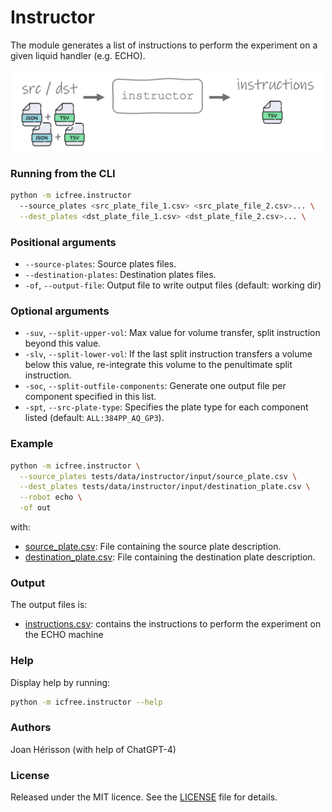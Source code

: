 
# Instructor
The module generates a list of instructions to perform the experiment on a given liquid handler (e.g. ECHO).

<!-- resize and center image -->
<p align="center">
<img src="/img/instructor.png" width="500">
</p>

### Running from the CLI
~~~bash
python -m icfree.instructor 
  --source_plates <src_plate_file_1.csv> <src_plate_file_2.csv>... \
  --dest_plates <dst_plate_file_1.csv> <dst_plate_file_2.csv>... \
~~~

### Positional arguments
* <code>--source-plates</code>: Source plates files.</li>
* <code>--destination-plates</code>: Destination plates files.</li>
* <code>-of</code>, <code>--output-file</code>: Output file to write output files (default: working dir)

### Optional arguments
<ul>
  <li><code>-suv</code>, <code>--split-upper-vol</code>: Max value for volume transfer, split instruction beyond this value.</li>
  <li><code>-slv</code>, <code>--split-lower-vol</code>: If the last split instruction transfers a volume below this value, re-integrate this volume to the penultimate split instruction.</li>
  <li><code>-soc</code>, <code>--split-outfile-components</code>: Generate one output file per component specified in this list.</li>
  <li><code>-spt</code>, <code>--src-plate-type</code>: Specifies the plate type for each component listed (default: <code>ALL:384PP_AQ_GP3</code>).</li>
</ul>

### Example
~~~bash
python -m icfree.instructor \
  --source_plates tests/data/instructor/input/source_plate.csv \
  --dest_plates tests/data/instructor/input/destination_plate.csv \
  --robot echo \
  -of out
~~~

with:
* [source_plate.csv](/tests/data/instructor/input/source_plate.csv): File containing the source plate description.
* [destination_plate.csv](/tests/data/instructor/input/destination_plate.csv): File containing the destination plate description.

### Output
The output files is:

* [instructions.csv](/tests/data/instructor/output/instructions.csv): contains the instructions to perform the experiment on the ECHO machine

### Help
Display help by running:
~~~bash
python -m icfree.instructor --help
~~~

### Authors
Joan Hérisson (with help of ChatGPT-4)

### License
Released under the MIT licence. See the [LICENSE](https://github.com/brsynth/icfree-ml/blob/main/LICENSE.md) file for details.
